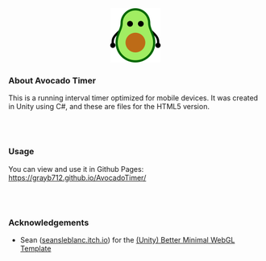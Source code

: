 <div align="center">
  <a href="https://github.com/GrayB712/AvocadoTimer">
    <img src="ReadMeFiles/CuteAvocadoLowRes2.png" alt="Logo" width="100" height="108">
  </a>
</div>



  ### About Avocado Timer

  This is a running interval timer optimized for mobile devices. It was created in Unity using C#, and these are files for the HTML5 version.

  <br>
  <br>
  
  ### Usage

  You can view and use it in Github Pages: <link>https://grayb712.github.io/AvocadoTimer/</link>



  <br>
  <br>
  
  ### Acknowledgements

  * []() Sean (<a href="https://seansleblanc.itch.io/">seansleblanc.itch.io</a>) for the <a href="https://seansleblanc.itch.io/better-minimal-webgl-template">(Unity) Better Minimal WebGL Template</a>

